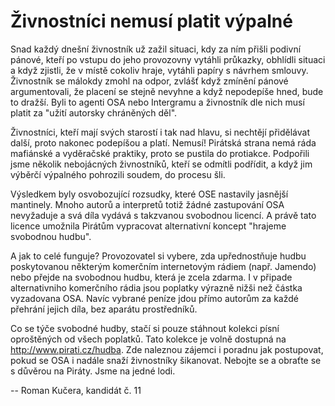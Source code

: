 Živnostníci nemusí platit výpalné
===================================

Snad každý dnešní živnostník už zažil situaci, kdy za ním přišli
podivní pánové, kteří po vstupu do jeho provozovny vytáhli průkazky,
obhlídli situaci a když zjistli, že v místě cokoliv hraje, vytáhli
papíry s návrhem smlouvy. Živnostník se málokdy zmohl na odpor, zvlášť
když zmínění pánové argumentovali, že placení se stejně nevyhne a když
nepodepíše hned, bude to dražší.
Byli to agenti OSA nebo Intergramu a živnostník dle nich musí platit
za "užití autorsky chráněných děl".

Živnostníci, kteří mají svých starostí i tak nad hlavu, si nechtějí
přidělávat další, proto nakonec podepíšou a platí. Nemusí! Pirátská
strana nemá ráda mafiánské a vyděračské praktiky, proto se pustila do
protiakce. Podpořili jsme několik nebojácných živnostníků, kteří se
odmítli podřídit, a když jim výběrčí výpalného pohrozili soudem, do
procesu šli.

Výsledkem byly osvobozující rozsudky, které OSE nastavily jasnější mantinely.
Mnoho autorů a interpretů totiž žádné zastupování OSA nevyžaduje a svá
díla vydává s takzvanou svobodnou licencí. A právě tato licence
umožnila Pirátům vypracovat alternativní koncept "hrajeme svobodnou
hudbu".

A jak to celé funguje? Provozovatel si vybere, zda upřednostňuje hudbu
poskytovanou některým komerčním internetovým rádiem (např. Jamendo)
nebo přejde na svobodnou hudbu, která je zcela zdarma. I v připade
alternativniho komerčního rádia jsou poplatky výrazně nižši než částka
vyzadovana OSA. Navíc vybrané peníze jdou přímo autorům za každé
přehrání jejich díla, bez aparátu prostředníků.

Co se týče svobodné hudby, stačí si pouze stáhnout kolekci písní
oproštěných od všech poplatků. Tato kolekce je volně dostupná na
http://www.pirati.cz/hudba. Zde naleznou zájemci i poradnu jak
postupovat, pokud se OSA i nadále snaží živnostníky šikanovat. Nebojte
se a obraťte se s důvěrou na Piráty. Jsme na jedné lodi.

-- Roman Kučera, kandidát č. 11

